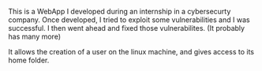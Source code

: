 This is a WebApp I developed during an internship in a cybersecurty company.
Once developed, I tried to exploit some vulnerabilities and I was successful.
I then went ahead and fixed those vulnerabilites. (It probably has many more)

It allows the creation of a user on the linux machine, and gives access to its home folder.
